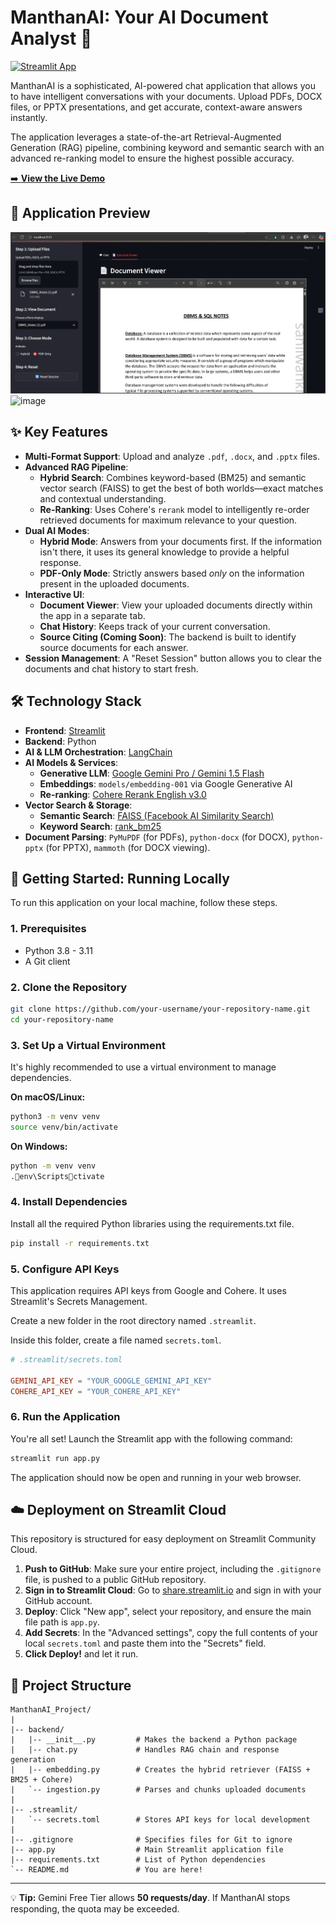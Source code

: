 # ManthanAI: Your AI Document Analyst 🤖 

[![Streamlit App](https://static.streamlit.io/badges/streamlit_badge_black_white.svg)](https://manthan-ai.streamlit.app/) 

ManthanAI is a sophisticated, AI-powered chat application that allows you to have intelligent conversations with your documents. Upload PDFs, DOCX files, or PPTX presentations, and get accurate, context-aware answers instantly.

The application leverages a state-of-the-art Retrieval-Augmented Generation (RAG) pipeline, combining keyword and semantic search with an advanced re-ranking model to ensure the highest possible accuracy.

[➡️ **View the Live Demo**](https://manthan-ai.streamlit.app/) 

## 📸 Application Preview

![ManthanAI Screenshot](image.png)
<img width="1919" height="977" alt="image" src="https://github.com/user-attachments/assets/751d9a30-f1fd-4171-b28b-723e6dc5fc2b" />


## ✨ Key Features

*   **Multi-Format Support**: Upload and analyze `.pdf`, `.docx`, and `.pptx` files.
*   **Advanced RAG Pipeline**:
    *   **Hybrid Search**: Combines keyword-based (BM25) and semantic vector search (FAISS) to get the best of both worlds—exact matches and contextual understanding.
    *   **Re-Ranking**: Uses Cohere's `rerank` model to intelligently re-order retrieved documents for maximum relevance to your question.
*   **Dual AI Modes**:
    *   **Hybrid Mode**: Answers from your documents first. If the information isn't there, it uses its general knowledge to provide a helpful response.
    *   **PDF-Only Mode**: Strictly answers based *only* on the information present in the uploaded documents.
*   **Interactive UI**:
    *   **Document Viewer**: View your uploaded documents directly within the app in a separate tab.
    *   **Chat History**: Keeps track of your current conversation.
    *   **Source Citing (Coming Soon)**: The backend is built to identify source documents for each answer.
*   **Session Management**: A "Reset Session" button allows you to clear the documents and chat history to start fresh.

## 🛠️ Technology Stack

*   **Frontend**: [Streamlit](https://streamlit.io/)
*   **Backend**: Python
*   **AI & LLM Orchestration**: [LangChain](https://www.langchain.com/)
*   **AI Models & Services**:
    *   **Generative LLM**: [Google Gemini Pro / Gemini 1.5 Flash](https://ai.google.dev/)
    *   **Embeddings**: `models/embedding-001` via Google Generative AI
    *   **Re-ranking**: [Cohere Rerank English v3.0](https://cohere.com/)
*   **Vector Search & Storage**:
    *   **Semantic Search**: [FAISS (Facebook AI Similarity Search)](https://github.com/facebookresearch/faiss)
    *   **Keyword Search**: [rank_bm25](https://pypi.org/project/rank-bm25/)
*   **Document Parsing**: `PyMuPDF` (for PDFs), `python-docx` (for DOCX), `python-pptx` (for PPTX), `mammoth` (for DOCX viewing).

## 🚀 Getting Started: Running Locally

To run this application on your local machine, follow these steps.

### 1. Prerequisites

*   Python 3.8 - 3.11
*   A Git client

### 2. Clone the Repository

```bash
git clone https://github.com/your-username/your-repository-name.git
cd your-repository-name
```

### 3. Set Up a Virtual Environment

It's highly recommended to use a virtual environment to manage dependencies.

**On macOS/Linux:**
```bash
python3 -m venv venv
source venv/bin/activate
```

**On Windows:**
```bash
python -m venv venv
.env\Scriptsctivate
```

### 4. Install Dependencies

Install all the required Python libraries using the requirements.txt file.

```bash
pip install -r requirements.txt
```

### 5. Configure API Keys

This application requires API keys from Google and Cohere. It uses Streamlit's Secrets Management.

Create a new folder in the root directory named `.streamlit`.

Inside this folder, create a file named `secrets.toml`.

```toml
# .streamlit/secrets.toml

GEMINI_API_KEY = "YOUR_GOOGLE_GEMINI_API_KEY"
COHERE_API_KEY = "YOUR_COHERE_API_KEY"
```

### 6. Run the Application

You're all set! Launch the Streamlit app with the following command:

```bash
streamlit run app.py
```

The application should now be open and running in your web browser.

## ☁️ Deployment on Streamlit Cloud

This repository is structured for easy deployment on Streamlit Community Cloud.

1. **Push to GitHub**: Make sure your entire project, including the `.gitignore` file, is pushed to a public GitHub repository.
2. **Sign in to Streamlit Cloud**: Go to [share.streamlit.io](https://share.streamlit.io) and sign in with your GitHub account.
3. **Deploy**: Click "New app", select your repository, and ensure the main file path is `app.py`.
4. **Add Secrets**: In the "Advanced settings", copy the full contents of your local `secrets.toml` and paste them into the "Secrets" field.
5. **Click Deploy!** and let it run.

## 📂 Project Structure

```
ManthanAI_Project/
|
|-- backend/
|   |-- __init__.py         # Makes the backend a Python package
|   |-- chat.py             # Handles RAG chain and response generation
|   |-- embedding.py        # Creates the hybrid retriever (FAISS + BM25 + Cohere)
|   `-- ingestion.py        # Parses and chunks uploaded documents
|
|-- .streamlit/
|   `-- secrets.toml        # Stores API keys for local development
|
|-- .gitignore              # Specifies files for Git to ignore
|-- app.py                  # Main Streamlit application file
|-- requirements.txt        # List of Python dependencies
`-- README.md               # You are here!
```

---

💡 **Tip:** Gemini Free Tier allows **50 requests/day**. If ManthanAI stops responding, the quota may be exceeded.

